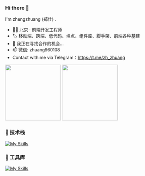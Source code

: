 ### Hi there 👋

I'm zhengzhuang (郑壮) .

- 👨‍💻 北京 · 前端开发工程师
- 🏷️ 移动端、跨端、低代码、埋点、组件库、脚手架、前端各种基建
- 👯 我正在寻找合作的机会...
- 📫 微信: zhuang960108
- Contact with me via Telegram：https://t.me/zh_zhuang

<p float="left">
  <img src="https://github-readme-stats.vercel.app/api?username=zhengzhuang96&show_icons=true" height="180" />
  <img src="https://github-readme-stats.vercel.app/api/top-langs/?username=zhengzhuang96&layout=compact" height="180" />
</p>

### 🍉 技术栈
[![My Skills](https://skillicons.dev/icons?i=nodejs,react,vue,nestjs,go,flutter,dart,tailwindcss,html,css,js,ts,less,scss)](https://skillicons.dev)

### 🔨 工具库
[![My Skills](https://skillicons.dev/icons?i=mysql,redis,docker,nginx,git,npm,pnpm,yarn,vite,webpack,babel,github,jenkins,vercel)](https://skillicons.dev)


<!--
<p float="left">
  <img src="https://github-readme-stats.vercel.app/api?username=zhengzhuang96&show_icons=true&theme=radical" height="180" />
  <img src="https://github-readme-stats.vercel.app/api/top-langs/?username=zhengzhuang96&layout=compact&theme=radical" height="180" />
</p>

![](https://profile-counter.glitch.me/zhengzhuang96/count.svg)
-->

<!--
**zhengzhuang96/zhengzhuang96** is a ✨ _special_ ✨ repository because its `README.md` (this file) appears on your GitHub profile.

Here are some ideas to get you started:

- 🔭 I’m currently working on ...
- 🌱 I’m currently learning ...
- 👯 I’m looking to collaborate on ...
- 🤔 I’m looking for help with ...
- 💬 Ask me about ...
- 📫 How to reach me: ...
- 😄 Pronouns: ...
- ⚡ Fun fact: ...
-->
